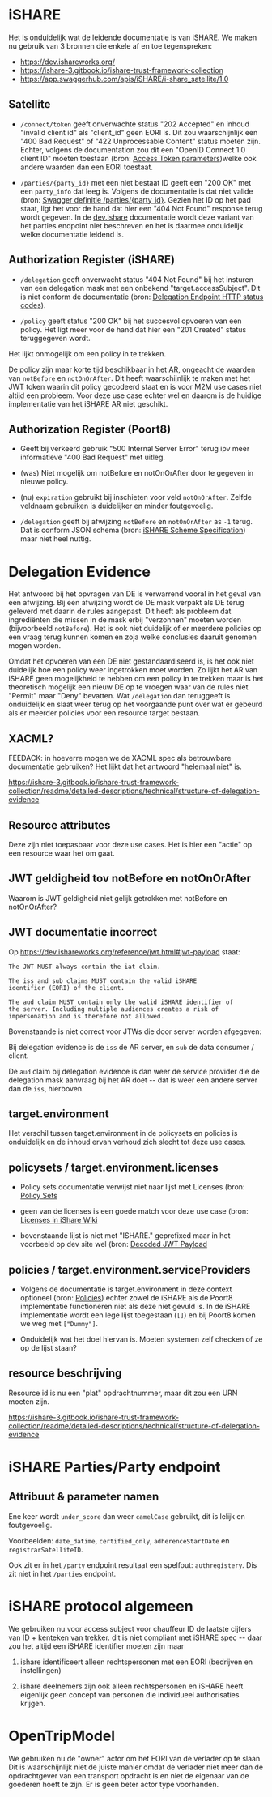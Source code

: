 # iSHARE

Het is onduidelijk wat de leidende documentatie is van iSHARE.  We maken nu gebruik van 3 bronnen die enkele af en toe tegenspreken:

- https://dev.ishareworks.org/
- https://ishare-3.gitbook.io/ishare-trust-framework-collection
- https://app.swaggerhub.com/apis/iSHARE/i-share_satellite/1.0

## Satellite

- `/connect/token` geeft onverwachte status "202 Accepted" en inhoud "invalid client id" als "client_id" geen EORI is.  Dit zou waarschijnlijk een "400 Bad Request" of "422 Unprocessable Content" status moeten zijn.  Echter, volgens de documentation zou dit een "OpenID Connect 1.0 client ID" moeten toestaan (bron: [Access Token parameters](https://dev.ishareworks.org/common/token.html#parameters))welke ook andere waarden dan een EORI toestaat.

- `/parties/{party_id}` met een niet bestaat ID geeft een "200 OK" met een `party_info` dat leeg is.  Volgens de documentatie is dat niet valide (bron: [Swagger definitie /parties/{party_id}](https://app.swaggerhub.com/apis/iSHARE/i-share_satellite/1.0#/iSHARE%20Satellite/%2Fparties%2F%7Bparty_id%7D).  Gezien het ID op het pad staat, ligt het voor de hand dat hier een "404 Not Found" response terug wordt gegeven.  In de [dev.ishare](https://dev.ishareworks.org/satellite/parties.html#request) documentatie wordt deze variant van het parties endpoint niet beschreven en het is daarmee onduidelijk welke documentatie leidend is.

## Authorization Register (iSHARE)

- `/delegation` geeft onverwacht status "404 Not Found" bij het insturen van een delegation mask met een onbekend "target.accessSubject".  Dit is niet conform de documentatie (bron: [Delegation Endpoint HTTP status codes](https://dev.ishareworks.org/delegation/endpoint.html#http-status-codes)).

- `/policy` geeft status "200 OK" bij het succesvol opvoeren van een policy.  Het ligt meer voor de hand dat hier een "201 Created" status teruggegeven wordt.

Het lijkt onmogelijk om een policy in te trekken.

De policy zijn maar korte tijd beschikbaar in het AR, ongeacht de waarden van `notBefore` en `notOnOrAfter`.  Dit heeft waarschijnlijk te maken met het JWT token waarin dit policy gecodeerd staat en is voor M2M use cases niet altijd een probleem.  Voor deze use case echter wel en daarom is de huidige implementatie van het iSHARE AR niet geschikt.

## Authorization Register (Poort8)

- Geeft bij verkeerd gebruik "500 Internal Server Error" terug ipv meer informatieve "400 Bad Request" met uitleg.

- (was) Niet mogelijk om notBefore en notOnOrAfter door te gegeven in nieuwe policy.

- (nu) `expiration` gebruikt bij inschieten voor veld `notOnOrAfter`. Zelfde veldnaam gebruiken is duidelijker en minder foutgevoelig.

- `/delegation` geeft bij afwijzing `notBefore` en `notOnOrAfter` as `-1` terug.  Dat is conform JSON schema (bron: [iSHARE Scheme Specification](https://app.swaggerhub.com/apis/iSHARE/iSHARE_Scheme_Specification/2.0#/jwt_payload_delegation_evidence_token)) maar niet heel nuttig.

# Delegation Evidence

Het antwoord bij het opvragen van DE is verwarrend vooral in het geval van een afwijzing.  Bij een afwijzing wordt de DE mask verpakt als DE terug geleverd met daarin de rules aangepast.  Dit heeft als probleem dat ingrediënten die missen in de mask erbij "verzonnen" moeten worden (bijvoorbeeld `notBefore`).  Het is ook niet duidelijk of er meerdere policies op een vraag terug kunnen komen en zoja welke conclusies daaruit genomen mogen worden.

Omdat het opvoeren van een DE niet gestandaardiseerd is, is het ook niet duidelijk hoe een policy weer ingetrokken moet worden.  Zo lijkt het AR van iSHARE geen mogelijkheid te hebben om een policy in te trekken maar is het theoretisch mogelijk een nieuw DE op te vroegen waar van de rules niet "Permit" maar "Deny" bevatten.  Wat `/delegation` dan teruggeeft is onduidelijk en slaat weer terug op het voorgaande punt over wat er gebeurd als er meerder policies voor een resource target bestaan.

## XACML?

FEEDACK: in hoeverre mogen we de XACML spec als betrouwbare
documentatie gebruiken? Het lijkt dat het antwoord "helemaal niet" is.

https://ishare-3.gitbook.io/ishare-trust-framework-collection/readme/detailed-descriptions/technical/structure-of-delegation-evidence

## Resource attributes

Deze zijn niet toepasbaar voor deze use cases.  Het is hier een "actie" op een resource waar het om gaat.

## JWT geldigheid tov notBefore en notOnOrAfter

Waarom is JWT geldigheid niet gelijk getrokken met notBefore en notOnOrAfter?

## JWT documentatie incorrect

Op  https://dev.ishareworks.org/reference/jwt.html#jwt-payload staat:

    The JWT MUST always contain the iat claim.

    The iss and sub claims MUST contain the valid iSHARE
    identifier (EORI) of the client.

    The aud claim MUST contain only the valid iSHARE identifier of
    the server. Including multiple audiences creates a risk of
    impersonation and is therefore not allowed.

Bovenstaande is niet correct voor JTWs die door server worden afgegeven:

Bij delegation evidence is de `iss` de AR server, en `sub` de data consumer / client.

De `aud` claim bij delegation evidence is dan weer de service provider die de delegation mask aanvraag bij het AR doet -- dat is weer een andere server dan de `iss`, hierboven.

## target.environment

Het verschil tussen target.environment in de policysets en policies is onduidelijk en de inhoud ervan verhoud zich slecht tot deze use cases.

## policysets / target.environment.licenses

- Policy sets documentatie verwijst niet naar lijst met Licenses (bron: [Policy Sets](https://dev.ishareworks.org/delegation/policy-sets.html#refpolicysets)

- geen van de licenses is een goede match voor deze use case (bron: [Licenses in iShare Wiki](https://ishareworks.atlassian.net/wiki/spaces/IS/pages/70221903/Licenses)

- bovenstaande lijst is niet met "ISHARE." geprefixed maar in het voorbeeld op dev site wel (bron: [Decoded JWT Payload](https://dev.ishareworks.org/delegation/endpoint.html#decoded-jwt-payload)

## policies / target.environment.serviceProviders

- Volgens de documentatie is target.environment in deze context optioneel (bron: [Policies](https://dev.ishareworks.org/delegation/policy-sets.html#policies)) echter zowel de iSHARE als de Poort8 implementatie functioneren niet als deze niet gevuld is.  In de iSHARE implementatie wordt een lege lijst toegestaan (`[]`) en bij Poort8 komen we weg met `["Dummy"]`.

- Onduidelijk wat het doel hiervan is.  Moeten systemen zelf checken of ze op de lijst staan?

## resource beschrijving

Resource id is nu een "plat" opdrachtnummer, maar dit zou
een URN moeten zijn.

https://ishare-3.gitbook.io/ishare-trust-framework-collection/readme/detailed-descriptions/technical/structure-of-delegation-evidence

# iSHARE Parties/Party endpoint 

## Attribuut & parameter namen

Ene keer wordt `under_score` dan weer `camelCase` gebruikt, dit is lelijk en foutgevoelig.

Voorbeelden: `date_datime`, `certified_only`, `adherenceStartDate` en `registrarSatelliteID`.

Ook zit er in het `/party` endpoint resultaat een spelfout: `authregistery`. Dis zit niet in het `/parties` endpoint.



# iSHARE protocol algemeen

We gebruiken nu voor access subject voor chauffeur ID de
laatste cijfers van ID + kenteken van trekker.  dit is niet
compliant met iSHARE spec -- daar zou het altijd een iSHARE
identifier moeten zijn maar

 1. ishare identificeert alleen rechtspersonen met een
    EORI (bedrijven en instellingen)

 2. ishare deelnemers zijn ook alleen rechtspersonen en iSHARE heeft
   eigenlijk geen concept van personen die individueel authorisaties
   krijgen.

# OpenTripModel

We gebruiken nu de "owner" actor om het EORI van de verlader op te slaan.  Dit is waarschijnlijk niet de juiste manier omdat de verlader niet meer dan de opdrachtgever van een transport opdracht is en niet de eigenaar van de goederen hoeft te zijn.  Er is geen beter actor type voorhanden.
